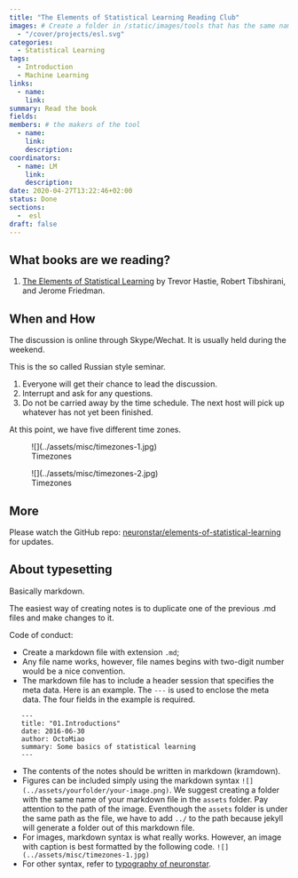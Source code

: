 ```yaml
---
title: "The Elements of Statistical Learning Reading Club"
images: # Create a folder in /static/images/tools that has the same name as this current markdown file and place the images there. We only need the file name here. If this is not clear, please refer to existing tools as references.
  - "/cover/projects/esl.svg"
categories:
  - Statistical Learning
tags:
  - Introduction
  - Machine Learning
links:
  - name:
    link:
summary: Read the book
fields:
members: # the makers of the tool
  - name:
    link:
    description:
coordinators:
  - name: LM
    link:
    description:
date: 2020-04-27T13:22:46+02:00
status: Done
sections:
  -  esl
draft: false
---
```


## What books are we reading?

1. [The Elements of Statistical Learning](https://statweb.stanford.edu/~tibs/ElemStatLearn/printings/ESLII_print10.pdf) by Trevor Hastie, Robert Tibshirani, and Jerome Friedman.


## When and How

The discussion is online through Skype/Wechat. It is usually held during the weekend.

This is the so called Russian style seminar.

1. Everyone will get their chance to lead the discussion.
2. Interrupt and ask for any questions.
3. Do not be carried away by the time schedule. The next host will pick up whatever has not yet been finished.

At this point, we have five different time zones.

<figure markdown="1">
![](../assets/misc/timezones-1.jpg)
<figcaption markdown="1">
Timezones
</figcaption>
</figure>


<figure markdown="1">
![](../assets/misc/timezones-2.jpg)
<figcaption markdown="1">
Timezones
</figcaption>
</figure>



## More

Please watch the GitHub repo: [neuronstar/elements-of-statistical-learning](https://github.com/neuronstar/elements-of-statistical-learning) for updates.


## About typesetting

Basically markdown.

The easiest way of creating notes is to duplicate one of the previous .md files and make changes to it.

Code of conduct:

* Create a markdown file with extension `.md`;
* Any file name works, however, file names begins with two-digit number would be a nice convention.
* The markdown file has to include a header session that specifies the meta data. Here is an example. The `---` is used to enclose the meta data. The four fields in the example is required.
```
   ---
   title: "01.Introductions"
   date: 2016-06-30
   author: OctoMiao
   summary: Some basics of statistical learning
   ---
```
* The contents of the notes should be written in markdown (kramdown).
* Figures can be included simply using the markdown syntax `![](../assets/yourfolder/your-image.png)`. We suggest creating a folder with the same name of your markdown file in the `assets` folder. Pay attention to the path of the image. Eventhough the `assets` folder is under the same path as the file, we have to add `../` to the path because jekyll will generate a folder out of this markdown file.
* For images, markdown syntax is what really works. However, an image with caption is best formatted by the following code. `![](../assets/misc/timezones-1.jpg)`
* For other syntax, refer to [typography of neuronstar](http://neuronstar.cc/typography/).
